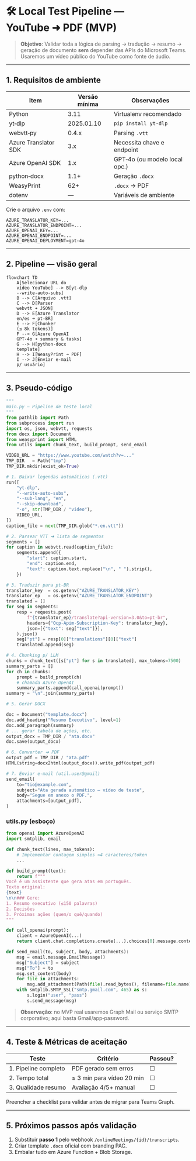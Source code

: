 # 🛠️ Local Test Pipeline — YouTube ➜ PDF (MVP)

> **Objetivo**: Validar toda a lógica de parsing → tradução → resumo → geração de documento **sem** depender das APIs do Microsoft Teams. Usaremos um vídeo público do YouTube como fonte de áudio.

---

## 1. Requisitos de ambiente

| Item                 | Versão mínima | Observações                   |
| -------------------- | ------------- | ----------------------------- |
| Python               | 3.11          | Virtualenv recomendado        |
| yt‑dlp               | 2025.01.10    | `pip install yt-dlp`          |
| webvtt‑py            | 0.4.x         | Parsing `.vtt`                |
| Azure Translator SDK | 3.x           | Necessita chave e endpoint    |
| Azure OpenAI SDK     | 1.x           | GPT‑4o (ou modelo local opc.) |
| python‑docx          | 1.1+          | Geração `.docx`               |
| WeasyPrint           | 62+           | `.docx` → PDF                 |
| dotenv               | —             | Variáveis de ambiente         |

Crie o arquivo `.env` com:

```
AZURE_TRANSLATOR_KEY=...
AZURE_TRANSLATOR_ENDPOINT=...
AZURE_OPENAI_KEY=...
AZURE_OPENAI_ENDPOINT=...
AZURE_OPENAI_DEPLOYMENT=gpt-4o
```

---

## 2. Pipeline — visão geral

```mermaid
flowchart TD
    A[Selecionar URL do
    vídeo YouTube] --> B[yt-dlp
    --write-auto-subs]
    B --> C[Arquivo .vtt]
    C --> D[Parser
    webvtt ➜ JSON]
    D --> E[Azure Translator
    en/es ➜ pt-BR]
    E --> F[Chunker
    (≤ 8k tokens)]
    F --> G[Azure OpenAI
    GPT-4o ➜ summary & tasks]
    G --> H[python-docx
    template]
    H --> I[WeasyPrint ➜ PDF]
    I --> J[Enviar e-mail
    p/ usuário]
```

---

## 3. Pseudo‑código

```python
"""
main.py — Pipeline de teste local
"""
from pathlib import Path
from subprocess import run
import os, json, webvtt, requests
from docx import Document
from weasyprint import HTML
from utils import chunk_text, build_prompt, send_email

VIDEO_URL = "https://www.youtube.com/watch?v=..."
TMP_DIR   = Path("tmp")
TMP_DIR.mkdir(exist_ok=True)

# 1. Baixar legendas automáticas (.vtt)
run([
    "yt-dlp",
    "--write-auto-subs",
    "--sub-lang", "en",
    "--skip-download",
    "-o", str(TMP_DIR / "video"),
    VIDEO_URL,
])
caption_file = next(TMP_DIR.glob("*.en.vtt"))

# 2. Parsear VTT ➜ lista de segmentos
segments = []
for caption in webvtt.read(caption_file):
    segments.append({
        "start": caption.start,
        "end": caption.end,
        "text": caption.text.replace("\n", " ").strip(),
    })

# 3. Traduzir para pt-BR
translator_key  = os.getenv("AZURE_TRANSLATOR_KEY")
translator_ep   = os.getenv("AZURE_TRANSLATOR_ENDPOINT")
translated = []
for seg in segments:
    resp = requests.post(
        f"{translator_ep}/translate?api-version=3.0&to=pt-br",
        headers={"Ocp-Apim-Subscription-Key": translator_key},
        json=[{"text": seg["text"]}],
    ).json()
    seg["pt"] = resp[0]["translations"][0]["text"]
    translated.append(seg)

# 4. Chunking p/ LLM
chunks = chunk_text([s["pt"] for s in translated], max_tokens=7500)
summary_parts = []
for ch in chunks:
    prompt = build_prompt(ch)
    # chamada Azure OpenAI
    summary_parts.append(call_openai(prompt))
summary = "\n".join(summary_parts)

# 5. Gerar DOCX

doc = Document("template.docx")
doc.add_heading("Resumo Executivo", level=1)
doc.add_paragraph(summary)
# ... gerar tabela de ações, etc.
output_docx = TMP_DIR / "ata.docx"
doc.save(output_docx)

# 6. Converter ➜ PDF
output_pdf = TMP_DIR / "ata.pdf"
HTML(string=docx2html(output_docx)).write_pdf(output_pdf)

# 7. Enviar e-mail (util.user@gmail)
send_email(
    to="tio@example.com",
    subject="Ata gerada automático — vídeo de teste",
    body="Segue em anexo o PDF.",
    attachments=[output_pdf],
)
```

### utils.py (esboço)

```python
from openai import AzureOpenAI
import smtplib, email

def chunk_text(lines, max_tokens):
    # Implementar contagem simples ≈4 caracteres/token
    ...

def build_prompt(text):
    return f"""
Você é um assistente que gera atas em português.
Texto original:
{text}
\n\n### Gere:
1. Resumo executivo (≤150 palavras)
2. Decisões
3. Próximas ações (quem/o quê/quando)
"""

def call_openai(prompt):
    client = AzureOpenAI(...)
    return client.chat.completions.create(...).choices[0].message.content

def send_email(to, subject, body, attachments):
    msg = email.message.EmailMessage()
    msg["Subject"] = subject
    msg["To"] = to
    msg.set_content(body)
    for file in attachments:
        msg.add_attachment(Path(file).read_bytes(), filename=file.name)
    with smtplib.SMTP_SSL("smtp.gmail.com", 465) as s:
        s.login("user", "pass")
        s.send_message(msg)
```

> **Observação**: no MVP real usaremos Graph Mail ou serviço SMTP corporativo; aqui basta Gmail/app‑password.

---

## 4. Teste & Métricas de aceitação

| Teste                | Critério                  | Passou? |
| -------------------- | ------------------------- | ------- |
| 1. Pipeline completo | PDF gerado sem erros      | ☐       |
| 2. Tempo total       | ≤ 3 min para vídeo 20 min | ☐       |
| 3. Qualidade resumo  | Avaliação 4/5+ manual     | ☐       |

Preencher a checklist para validar antes de migrar para Teams Graph.

---

## 5. Próximos passos após validação

1. Substituir **passo 1** pelo webhook `/onlineMeetings/{id}/transcripts`.
2. Criar template `.docx` oficial com branding PAC.
3. Embalar tudo em Azure Function + Blob Storage.

